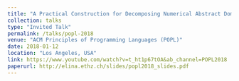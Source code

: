 ```yaml
---
title: "A Practical Construction for Decomposing Numerical Abstract Domains"
collection: talks
type: "Invited Talk"
permalink: /talks/popl-2018
venue: "ACM Principles of Programming Languages (POPL)"
date: 2018-01-12
location: "Los Angeles, USA"
link: https://www.youtube.com/watch?v=t_ht1p67tOA&ab_channel=POPL2018
paperurl: http://elina.ethz.ch/slides/popl2018_slides.pdf
---
```


